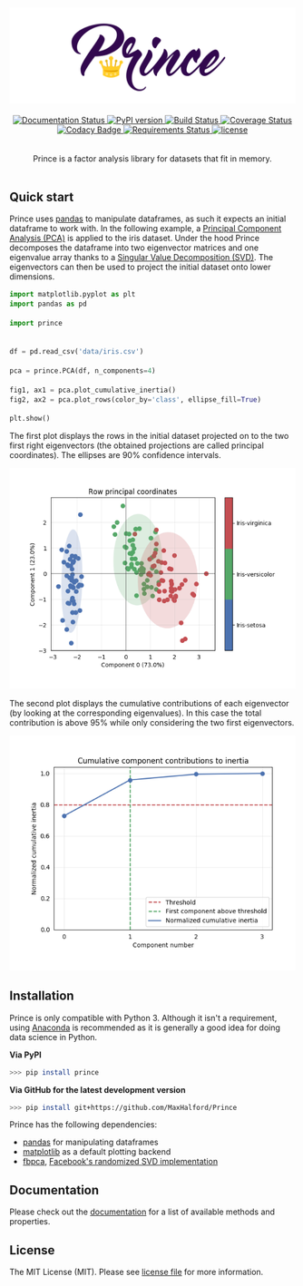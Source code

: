 <div align="center">
  <img src="docs/_static/logo.png" alt="prince_logo"/>
</div>

<br/>

<div align="center">
  <!-- Read the Docs -->
  <a href='http://prince.readthedocs.io/en/latest/?badge=latest'>
    <img src='https://readthedocs.org/projects/prince/badge/?version=latest' alt='Documentation Status' />
  </a>
  <!-- PyPi version -->
  <a href="https://badge.fury.io/py/prince">
    <img src="https://badge.fury.io/py/prince.svg?style=flat-square" alt="PyPI version"/>
  </a>
  <!-- Build status -->
  <a href="https://travis-ci.org/MaxHalford/Prince?branch=master">
    <img src="https://travis-ci.org/MaxHalford/Prince.svg?branch=master&style=flat-square" alt="Build Status"/>
  </a>
  <!-- Test coverage -->
  <a href="https://coveralls.io/github/MaxHalford/Prince?branch=master">
    <img src="https://coveralls.io/repos/github/MaxHalford/Prince/badge.svg?branch=master&style=flat-square" alt="Coverage Status"/>
  </a>
  <!-- Codacy -->
  <a href="https://www.codacy.com/app/maxhalford25/Prince?utm_source=github.com&utm_medium=referral&utm_content=MaxHalford/Prince&utm_campaign=Badge_Grade">
    <img src="https://api.codacy.com/project/badge/Grade/d58aa963d6fa425b97d2b9364aecbba1?style=flat-square" alt="Codacy Badge"/>
  </a>
  <!-- Requirements -->
  <a href="https://requires.io/github/MaxHalford/Prince/requirements/?branch=master">
    <img src="https://requires.io/github/MaxHalford/Prince/requirements.svg?branch=master&style=flat-square" alt="Requirements Status"/>
  </a>
  <!-- License -->
  <a href="https://opensource.org/licenses/MIT">
    <img src="http://img.shields.io/:license-mit-ff69b4.svg?style=flat-square" alt="license"/>
  </a>
</div>

<br/>

<br/>
<div align="center">Prince is a factor analysis library for datasets that fit in memory.</div>
<br/>


## Quick start

Prince uses [pandas](http://pandas.pydata.org/) to manipulate dataframes, as such it expects an initial dataframe to work with. In the following example, a [Principal Component Analysis (PCA)](https://www.wikiwand.com/en/Principal_component_analysis) is applied to the iris dataset. Under the hood Prince decomposes the dataframe into two eigenvector matrices and one eigenvalue array thanks to a [Singular Value Decomposition (SVD)](https://www.wikiwand.com/en/Singular_value_decomposition). The eigenvectors can then be used to project the initial dataset onto lower dimensions.

```python
import matplotlib.pyplot as plt
import pandas as pd

import prince


df = pd.read_csv('data/iris.csv')

pca = prince.PCA(df, n_components=4)

fig1, ax1 = pca.plot_cumulative_inertia()
fig2, ax2 = pca.plot_rows(color_by='class', ellipse_fill=True)

plt.show()
```

The first plot displays the rows in the initial dataset projected on to the two first right eigenvectors (the obtained projections are called principal coordinates). The ellipses are 90% confidence intervals.

![row_principal coordinates](docs/_static/pca_row_principal_coordinates.png)

The second plot displays the cumulative contributions of each eigenvector (by looking at the corresponding eigenvalues). In this case the total contribution is above 95% while only considering the two first eigenvectors.

![cumulative_inertia](docs/_static/pca_cumulative_inertia.png)


## Installation

Prince is only compatible with Python 3. Although it isn't a requirement, using [Anaconda](https://www.continuum.io/downloads) is recommended as it is generally a good idea for doing data science in Python.

**Via PyPI**

```sh
>>> pip install prince
```

**Via GitHub for the latest development version**

```sh
>>> pip install git+https://github.com/MaxHalford/Prince
```

Prince has the following dependencies:

- [pandas](http://pandas.pydata.org/) for manipulating dataframes
- [matplotlib](http://matplotlib.org/) as a default plotting backend
- [fbpca](http://fbpca.readthedocs.org/en/latest/), [Facebook's randomized SVD implementation](https://research.facebook.com/blog/fast-randomized-svd/)


## Documentation

Please check out the [documentation](http://prince.readthedocs.io) for a list of available methods and properties.


## License

The MIT License (MIT). Please see [license file](LICENSE) for more information.
